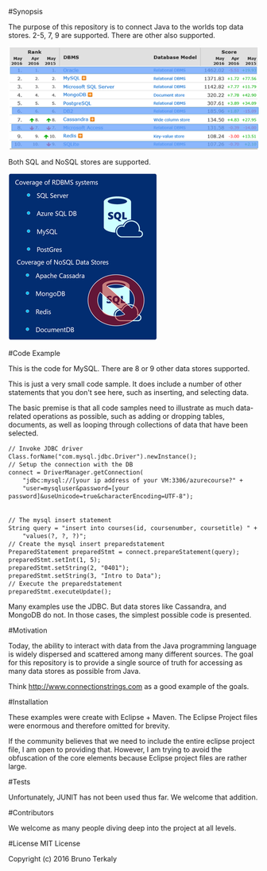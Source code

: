 #Synopsis

The purpose of this repository is to connect Java to the worlds top data stores. 2-5, 7, 9 are supported. There are other also supported.

![Alt text](images/image1.png)

Both SQL and NoSQL stores are supported.

![Alt text](images/image2.png)

#Code Example

This is the code for MySQL. There are 8 or 9 other data stores supported.

This is just a very small code sample. It does include a number of other statements that you don't see here, such as inserting, and selecting data.

The basic premise is that all code samples need to illustrate as much data-related operations as possible, such as adding or dropping tables, documents, as well as looping through collections of data that have been selected.


    // Invoke JDBC driver
    Class.forName("com.mysql.jdbc.Driver").newInstance();
    // Setup the connection with the DB
    connect = DriverManager.getConnection(
        "jdbc:mysql://[your ip address of your VM:3306/azurecourse?" +
        "user=mysqluser&password=[your password]&useUnicode=true&characterEncoding=UTF-8");


    // The mysql insert statement
    String query = "insert into courses(id, coursenumber, coursetitle) " +
        "values(?, ?, ?)";
    // Create the mysql insert preparedstatement
    PreparedStatement preparedStmt = connect.prepareStatement(query);
    preparedStmt.setInt(1, 5);
    preparedStmt.setString(2, "0401");
    preparedStmt.setString(3, "Intro to Data");
    // Execute the preparedstatement
    preparedStmt.executeUpdate();
            

Many examples use the JDBC. But data stores like Cassandra, and MongoDB do not. In those cases, the simplest possible code is presented.


#Motivation

Today, the ability to interact with data from the Java programming language is widely dispersed and scattered among many different sources. The goal for this repository is to provide a single source of truth for accessing as many data stores as possible from Java.

Think http://www.connectionstrings.com as a good example of the goals.

#Installation

These examples were create with Eclipse + Maven. The Eclipse Project files were enormous and therefore omitted for brevity.

If the community believes that we need to include the entire eclipse project file, I am open to providing that. However, I am trying to avoid the obfuscation of the core elements because Eclipse project files are rather large.

#Tests

Unfortunately, JUNIT has not been used thus far. We welcome that addition.

#Contributors

We welcome as many people diving deep into the project at all levels.

#License
MIT License

Copyright (c) 2016 Bruno Terkaly

